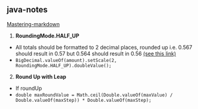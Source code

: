 ## java-notes
[Mastering-markdown](https://guides.github.com/features/mastering-markdown/)
1. **RoundingMode.HALF_UP**
- All totals should be formatted to 2 decimal places, rounded up i.e. 0.567 should result in 0.57 but 0.564 should result in 0.56 [(see this link)](http://www.clivemaxfield.com/diycalculator/sp-round.shtml#A3)
- `BigDecimal.valueOf(amount).setScale(2, RoundingMode.HALF_UP).doubleValue();`

2. **Round Up with Leap**
- If roundUp
- ```double maxRoundValue = Math.ceil(Double.valueOf(maxValue) / Double.valueOf(maxStep)) * Double.valueOf(maxStep);```

